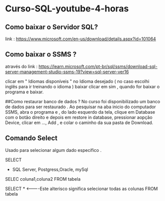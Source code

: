 # Curso-SQL-youtube-4-horas

## Como baixar o Servidor SQL? 

link : https://www.microsoft.com/en-us/download/details.aspx?id=101064
## Como baixar o SSMS ? 

através do link : https://learn.microsoft.com/pt-br/sql/ssms/download-sql-server-management-studio-ssms-19?view=sql-server-ver16

clicar em " Idiomas disponíveis " no Idioma desejado (  no caso escolhi inglês para ir treinando o idioma ) 
baixar
clicar em sim , quando for baixar  o programa e baixar. 

##Como restaurar banco de dados ? 
 No curso foi disponibilizado um banco de dados para ser restaurado . Ao pesquisar na aba inicio do computador SSMS, abra o programa e , do lado esquerdo da tela, clique em Database com o botão direito e depois em restore in database, pressionar aopção Device, clicar em ..., Add , e colar o caminho da sua pasta de Download.
 
 ## Comando Select 
 
 Usado para selecionar algum dado específico .
 
 SELECT 
 * SQL Server, Postgress,Oracle, mySql
 
 SELEC coluna1,coluna2
 FROM tabela
 
 SELECT * <----Este alterisco significa selecionar todas as colunas
 FROM tabela
 
